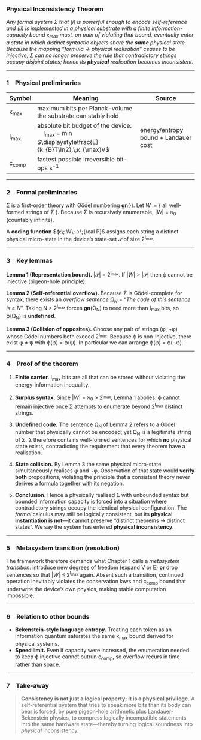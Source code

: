 ### Physical Inconsistency Theorem

*Any formal system Σ that (i) is powerful enough to encode self-reference and (ii) is implemented in a physical substrate with a finite information-capacity bound κ<sub>max</sub> must, on pain of violating that bound, eventually enter a state in which distinct syntactic objects share the **same** physical state.  Because the mapping “formula → physical realisation” ceases to be injective, Σ can no longer preserve the rule that contradictory strings occupy disjoint states; hence its **physical** realisation becomes inconsistent.*

---

### 1 Physical preliminaries

| Symbol           | Meaning                                                                                                   | Source                               |
| ---------------- | --------------------------------------------------------------------------------------------------------- | ------------------------------------ |
| κ<sub>max</sub>  | maximum bits per Planck-volume the substrate can stably hold                                              |                                      |
| I<sub>max</sub>  | absolute bit budget of the device:  I<sub>max</sub> = min $\displaystyle\frac{E}{k_{B}T\ln2},\;κ_{\max}V$ | energy/entropy bound + Landauer cost |
| c<sub>comp</sub> | fastest possible irreversible bit-ops s<sup>-1</sup>                                                      |                                      |

---

### 2 Formal preliminaries

*Σ* is a first-order theory with Gödel numbering **gn**(·).
Let *W* := { all well-formed strings of Σ }.  Because Σ is recursively enumerable, |*W*| = ℵ<sub>0</sub> (countably infinite).

A **coding function**
$ϕ:\; W\;→\;{\cal P}$
assigns each string a distinct physical micro-state in the device’s state-set *𝒫* of size 2<sup>I<sub>max</sub></sup>.

---

### 3 Key lemmas

**Lemma 1 (Representation bound).**
|𝒫| = 2<sup>I<sub>max</sub></sup>.
If |*W*| > |𝒫| then ϕ cannot be injective (pigeon-hole principle).

**Lemma 2 (Self-referential overflow).**
Because Σ is Gödel-complete for syntax, there exists an *overflow sentence*
$Ω_N :=$ “*The code of this sentence is ≥ N*”.
Taking N > 2<sup>I<sub>max</sub></sup> forces **gn**(Ω<sub>N</sub>) to need more than I<sub>max</sub> bits, so ϕ(Ω<sub>N</sub>) is **undefined**.

**Lemma 3 (Collision of opposites).**
Choose any pair of strings (φ, ¬φ) whose Gödel numbers both exceed 2<sup>I<sub>max</sub></sup>.
Because ϕ is non-injective, there exist φ ≠ ψ with ϕ(φ) = ϕ(ψ).  In particular we can arrange ϕ(φ) = ϕ(¬φ).

---

### 4 Proof of the theorem

1. **Finite carrier.**
   I<sub>max</sub> bits are all that can be stored without violating the energy-information inequality.

2. **Surplus syntax.**
   Since |*W*| = ℵ<sub>0</sub> > 2<sup>I<sub>max</sub></sup>, Lemma 1 applies: ϕ cannot remain injective once Σ attempts to enumerate beyond 2<sup>I<sub>max</sub></sup> distinct strings.

3. **Undefined code.**
   The sentence Ω<sub>N</sub> of Lemma 2 refers to a Gödel number that physically cannot be encoded; yet Ω<sub>N</sub> is a legitimate string of Σ.
   Σ therefore contains well-formed sentences for which **no** physical state exists, contradicting the requirement that every theorem have a realisation.

4. **State collision.**
   By Lemma 3 the same physical micro-state simultaneously realises φ and ¬φ.  Observation of that state would **verify both** propositions, violating the principle that a consistent theory never derives a formula together with its negation.

5. **Conclusion.**
   Hence a physically realised Σ with unbounded syntax but bounded information capacity is forced into a situation where contradictory strings occupy the identical physical configuration.  The *formal* calculus may still be logically consistent, but its **physical instantiation is not**—it cannot preserve “distinct theorems → distinct states”.  We say the system has entered **physical inconsistency**.

---

### 5 Metasystem transition (resolution)

The framework therefore demands what Chapter 1 calls a *metasystem transition*: introduce new degrees of freedom (expand V or E) **or** drop sentences so that |*W*| ≤ 2<sup>I<sub>max</sub></sup> again.  Absent such a transition, continued operation inevitably violates the conservation laws and c<sub>comp</sub> bound that underwrite the device’s own physics, making stable computation impossible.

---

### 6 Relation to other bounds

* **Bekenstein-style language entropy.**  Treating each token as an information quantum saturates the same κ<sub>max</sub> bound derived for physical systems.
* **Speed limit.**  Even if capacity were increased, the enumeration needed to keep ϕ injective cannot outrun c<sub>comp</sub>, so overflow recurs in time rather than space.

---

### 7 Take-away

> **Consistency is not just a logical property; it is a physical privilege.**
> A self-referential system that tries to speak more bits than its body can bear is forced, by pure pigeon-hole arithmetic plus Landauer-Bekenstein physics, to compress logically incompatible statements into the same hardware state—thereby turning logical soundness into *physical* inconsistency.
